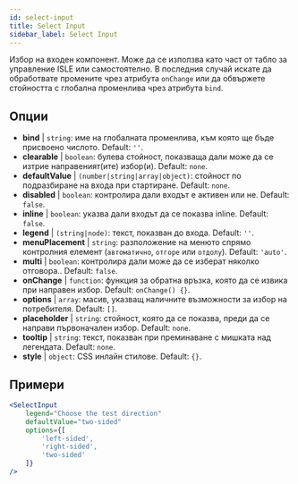 ```yaml
---
id: select-input
title: Select Input
sidebar_label: Select Input
---
```


Избор на входен компонент. Може да се използва като част от табло за управление ISLE или самостоятелно. В последния случай искате да обработвате промените чрез атрибута `onChange` или да обвържете стойността с глобална променлива чрез атрибута `bind`.

## Опции

* __bind__ | `string`: име на глобалната променлива, към която ще бъде присвоено числото. Default: `''`.
* __clearable__ | `boolean`: булева стойност, показваща дали може да се изтрие направеният(ите) избор(и). Default: `none`.
* __defaultValue__ | `(number|string|array|object)`: стойност по подразбиране на входа при стартиране. Default: `none`.
* __disabled__ | `boolean`: контролира дали входът е активен или не. Default: `false`.
* __inline__ | `boolean`: указва дали входът да се показва inline. Default: `false`.
* __legend__ | `(string|node)`: текст, показван до входа. Default: `''`.
* __menuPlacement__ | `string`: разположение на менюто спрямо контролния елемент (`автоматично`, `отгоре` или `отдолу`). Default: `'auto'`.
* __multi__ | `boolean`: контролира дали може да се изберат няколко отговора.. Default: `false`.
* __onChange__ | `function`: функция за обратна връзка, която да се извика при направен избор. Default: `onChange() {}`.
* __options__ | `array`: масив, указващ наличните възможности за избор на потребителя. Default: `[]`.
* __placeholder__ | `string`: стойност, която да се показва, преди да се направи първоначален избор. Default: `none`.
* __tooltip__ | `string`: текст, показван при преминаване с мишката над легендата. Default: `none`.
* __style__ | `object`: CSS инлайн стилове. Default: `{}`.


## Примери

```jsx live
<SelectInput
    legend="Choose the test direction"
    defaultValue="two-sided"
    options={[
        'left-sided',
        'right-sided',
        'two-sided'
    ]}
/>
```

